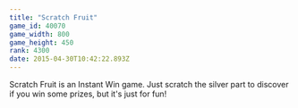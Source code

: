 ```yaml
---
title: "Scratch Fruit"
game_id: 40070
game_width: 800
game_height: 450
rank: 4300
date: 2015-04-30T10:42:22.893Z
---
```

Scratch Fruit is an Instant Win game.  Just scratch the silver part to discover if you win some prizes, but it's just for fun!